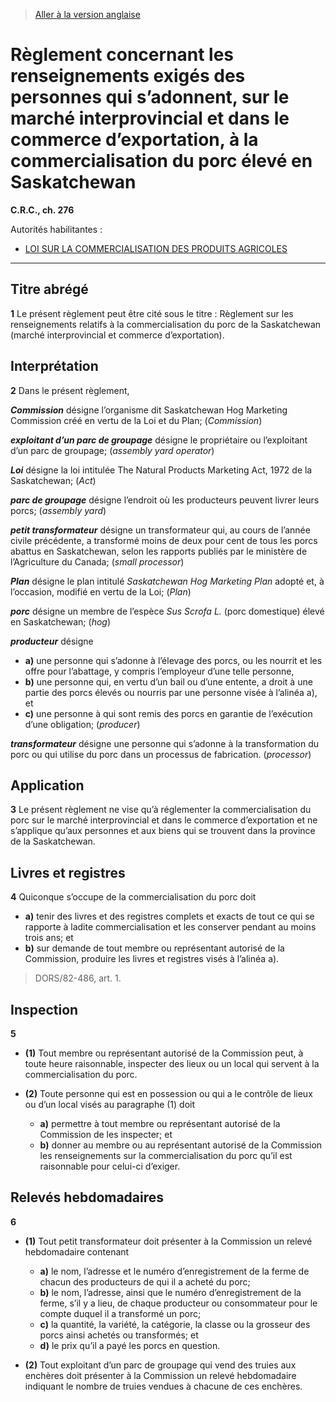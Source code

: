 > [Aller à la version anglaise](/en/Regulations/Consolidated%20Regulations%20of%20Canada/201-300/C.R.C.,%20c.%20276.md)

# Règlement concernant les renseignements exigés des personnes qui s’adonnent, sur le marché interprovincial et dans le commerce d’exportation, à la commercialisation du porc élevé en Saskatchewan

**C.R.C., ch. 276**

Autorités habilitantes : 
- [LOI SUR LA COMMERCIALISATION DES PRODUITS AGRICOLES](/fr/Lois/Lois%20révisées%20du%20Canada/A/A-6.md)

----------



## Titre abrégé


**1** Le présent règlement peut être cité sous le titre : Règlement sur les renseignements relatifs à la commercialisation du porc de la Saskatchewan (marché interprovincial et commerce d’exportation).




## Interprétation


**2** Dans le présent règlement,

***Commission*** désigne l’organisme dit Saskatchewan Hog Marketing Commission créé en vertu de la Loi et du Plan; (*Commission*)

***exploitant d’un parc de groupage*** désigne le propriétaire ou l’exploitant d’un parc de groupage; (*assembly yard operator*)

***Loi*** désigne la loi intitulée The Natural Products Marketing Act, 1972 de la Saskatchewan; (*Act*)

***parc de groupage*** désigne l’endroit où les producteurs peuvent livrer leurs porcs; (*assembly yard*)

***petit transformateur*** désigne un transformateur qui, au cours de l’année civile précédente, a transformé moins de deux pour cent de tous les porcs abattus en Saskatchewan, selon les rapports publiés par le ministère de l’Agriculture du Canada; (*small processor*)

***Plan*** désigne le plan intitulé *Saskatchewan Hog Marketing Plan* adopté et, à l’occasion, modifié en vertu de la Loi; (*Plan*)

***porc*** désigne un membre de l’espèce *Sus Scrofa L.* (porc domestique) élevé en Saskatchewan; (*hog*)

***producteur*** désigne
- **a)** une personne qui s’adonne à l’élevage des porcs, ou les nourrit et les offre pour l’abattage, y compris l’employeur d’une telle personne,
- **b)** une personne qui, en vertu d’un bail ou d’une entente, a droit à une partie des porcs élevés ou nourris par une personne visée à l’alinéa a), et
- **c)** une personne à qui sont remis des porcs en garantie de l’exécution d’une obligation; (*producer*)

***transformateur*** désigne une personne qui s’adonne à la transformation du porc ou qui utilise du porc dans un processus de fabrication. (*processor*)




## Application


**3** Le présent règlement ne vise qu’à réglementer la commercialisation du porc sur le marché interprovincial et dans le commerce d’exportation et ne s’applique qu’aux personnes et aux biens qui se trouvent dans la province de la Saskatchewan.




## Livres et registres


**4** Quiconque s’occupe de la commercialisation du porc doit
- **a)** tenir des livres et des registres complets et exacts de tout ce qui se rapporte à ladite commercialisation et les conserver pendant au moins trois ans; et
- **b)** sur demande de tout membre ou représentant autorisé de la Commission, produire les livres et registres visés à l’alinéa a).
> DORS/82-486, art. 1.





## Inspection


**5** 

- **(1)** Tout membre ou représentant autorisé de la Commission peut, à toute heure raisonnable, inspecter des lieux ou un local qui servent à la commercialisation du porc.

- **(2)** Toute personne qui est en possession ou qui a le contrôle de lieux ou d’un local visés au paragraphe (1) doit
	- **a)** permettre à tout membre ou représentant autorisé de la Commission de les inspecter; et
	- **b)** donner au membre ou au représentant autorisé de la Commission les renseignements sur la commercialisation du porc qu’il est raisonnable pour celui-ci d’exiger.




## Relevés hebdomadaires


**6** 

- **(1)** Tout petit transformateur doit présenter à la Commission un relevé hebdomadaire contenant
	- **a)** le nom, l’adresse et le numéro d’enregistrement de la ferme de chacun des producteurs de qui il a acheté du porc;
	- **b)** le nom, l’adresse, ainsi que le numéro d’enregistrement de la ferme, s’il y a lieu, de chaque producteur ou consommateur pour le compte duquel il a transformé un porc;
	- **c)** la quantité, la variété, la catégorie, la classe ou la grosseur des porcs ainsi achetés ou transformés; et
	- **d)** le prix qu’il a payé les porcs en question.

- **(2)** Tout exploitant d’un parc de groupage qui vend des truies aux enchères doit présenter à la Commission un relevé hebdomadaire indiquant le nombre de truies vendues à chacune de ces enchères.


